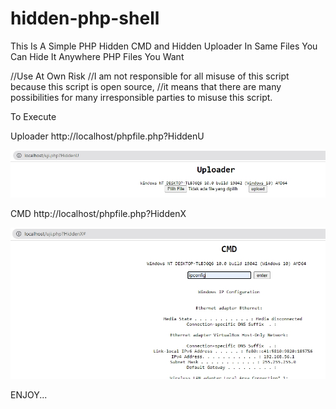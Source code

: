 # hidden-php-shell
This Is A Simple PHP Hidden CMD and Hidden Uploader In Same Files
You Can Hide It Anywhere PHP Files You Want

//Use At Own Risk
//I am not responsible for all misuse of this script because this script is open source, 
//it means that there are many possibilities for many irresponsible parties to misuse this script.

To Execute 

Uploader
http://localhost/phpfile.php?HiddenU

![SS](SS/Uploader.jpg)

CMD
http://localhost/phpfile.php?HiddenX

![SS](SS/Cmd.jpg)

ENJOY...
